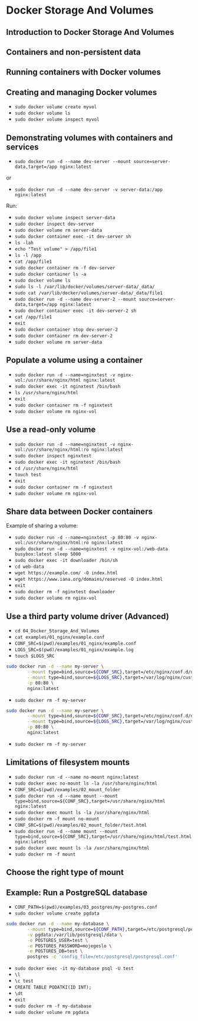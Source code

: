 #  Docker Storage And Volumes

## Introduction to Docker Storage And Volumes

## Containers and non-persistent data

## Running containers with Docker volumes

## Creating and managing Docker volumes
- `sudo docker volume create myvol`
- `sudo docker volume ls`
- `sudo docker volume inspect myvol`

## Demonstrating volumes with containers and services
- `sudo docker run -d --name dev-server --mount source=server-data,target=/app nginx:latest`

or
- `sudo docker run -d --name dev-server -v server-data:/app nginx:latest`

Run: 
- `sudo docker volume inspect server-data`
- `sudo docker inspect dev-server` 
- `sudo docker volume rm server-data`
- `sudo docker container exec -it dev-server sh`
- `ls -lah`
- `echo "Test volume" > /app/file1`
- `ls -l /app`
- `cat /app/file1`
- `sudo docker container rm -f dev-server`
- `sudo docker container ls -a`
- `sudo docker volume ls`
- `sudo ls -l /var/lib/docker/volumes/server-data/_data/`
- `sudo cat /var/lib/docker/volumes/server-data/_data/file1`
- `sudo docker run -d --name dev-server-2 --mount source=server-data,target=/app nginx:latest`
- `sudo docker container exec -it dev-server-2 sh`
- `cat /app/file1`
- `exit`
- `sudo docker container stop dev-server-2`
- `sudo docker container rm dev-server-2`
- `sudo docker volume rm server-data`

## Populate a volume using a container
- `sudo docker run -d --name=nginxtest -v nginx-vol:/usr/share/nginx/html nginx:latest`
- `sudo docker exec -it nginxtest /bin/bash`
- `ls /usr/share/nginx/html`
- `exit`
- `sudo docker container rm -f nginxtest`
- `sudo docker volume rm nginx-vol`

## Use a read-only volume
- `sudo docker run -d --name=nginxtest -v nginx-vol:/usr/share/nginx/html:ro nginx:latest`
- `sudo docker inspect nginxtest`
- `sudo docker exec -it nginxtest /bin/bash`
- `cd /usr/share/nginx/html`
- `touch test`
- `exit`
- `sudo docker container rm -f nginxtest`
- `sudo docker volume rm nginx-vol`

## Share data between Docker containers

Example of sharing a volume:
- `sudo docker run -d --name=nginxtest -p 80:80 -v nginx-vol:/usr/share/nginx/html:ro nginx:latest`
- `sudo docker run -d --name=nginxtest -v nginx-vol:/web-data busybox:latest sleep 5000`
- `sudo docker exec -it downloader /bin/sh`
- `cd web-data`
- `wget https://example.com/ -O index.html`
- `wget https://www.iana.org/domains/reserved -O index.html`
- `exit`
- `sudo docker rm -f nginxtest downloader`
- `sudo docker volume rm nginx-vol`

## Use a third party volume driver (Advanced)
- `cd 04_Docker_Storage_And_Volumes`
- `cat examples/01_nginx/example.conf`
- `CONF_SRC=$(pwd)/examples/01_nginx/example.conf`
- `LOGS_SRC=$(pwd)/examples/01_nginx/example.log`
- `touch $LOGS_SRC`

```bash
sudo docker run -d --name my-server \
        --mount type=bind,source=${CONF_SRC},target=/etc/nginx/conf.d/default.conf \
        --mount type=bind,source=${LOGS_SRC},target=/var/log/nginx/custom.host.access.log \
        -p 80:80 \
        nginx:latest
```
- `sudo docker rm -f my-server`

```bash
sudo docker run -d --name my-server \
        --mount type=bind,source=${CONF_SRC},target=/etc/nginx/conf.d/default.conf,readonly \
        --mount type=bind,source=${LOGS_SRC},target=/var/log/nginx/custom.host.access.log \
        -p 80:80 \
        nginx:latest
```
- `sudo docker rm -f my-server`


## Limitations of filesystem mounts

- `sudo docker run -d --name no-mount nginx:latest`
- `sudo docker exec no-mount ls -la /usr/share/nginx/html`
- `CONF_SRC=$(pwd)/examples/02_mount_folder`
- `sudo docker run -d --name mount --mount type=bind,source=${CONF_SRC},target=/usr/share/nginx/html nginx:latest`
- `sudo docker exec mount ls -la /usr/share/nginx/html`
- `sudo docker rm -f mount no-mount`
- `CONF_SRC=$(pwd)/examples/02_mount_folder/test.html`
- `sudo docker run -d --name mount --mount type=bind,source=${CONF_SRC},target=/usr/share/nginx/html/test.html nginx:latest`
- `sudo docker exec mount ls -la /usr/share/nginx/html`
- `sudo docker rm -f mount`


## Choose the right type of mount

## Example: Run a PostgreSQL database
- `CONF_PATH=$(pwd)/examples/03_postgres/my-postgres.conf`
- `sudo docker volume create pgdata`
```bash
sudo docker run -d --name my-database \
        --mount type=bind,source=${CONF_PATH},target=/etc/postgresql/postgresql.conf,readonly \
        -v pgdata:/var/lib/postgresql/data \
        -e POSTGRES_USER=test \
        -e POSTGRES_PASSWORD=mojegeslo \
        -e POSTGRES_DB=test \
        postgres -c 'config_file=/etc/postgresql/postgresql.conf'
```
- `sudo docker exec -it my-database psql -U test`
- `\l`
- `\c test`
- `CREATE TABLE PODATKI(ID INT);`
- `\dt`
- `exit`
- `sudo docker rm -f my-database`
- `sudo docker volume rm pgdata`
